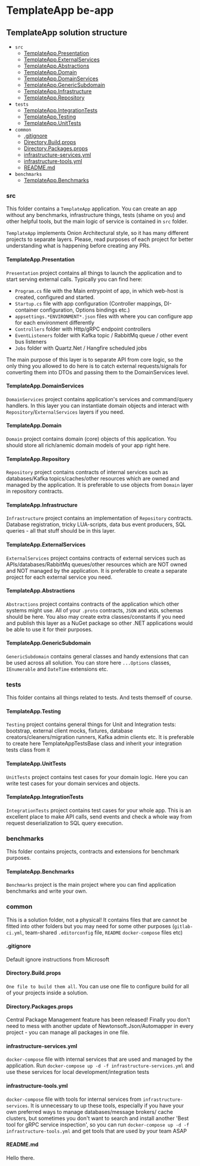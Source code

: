 # TemplateApp be-app

## TemplateApp solution structure

- `src`
    - [TemplateApp.Presentation](#TemplateAppPresentation)
    - [TemplateApp.ExternalServices](#TemplateAppExternalServices)
    - [TemplateApp.Abstractions](#TemplateAppAbstractions)
    - [TemplateApp.Domain](#TemplateAppDomain)
    - [TemplateApp.DomainServices](#TemplateAppDomainServices)
    - [TemplateApp.GenericSubdomain](#TemplateAppGenericSubdomain)
    - [TemplateApp.Infrastructure](#TemplateAppInfrastructure)
    - [TemplateApp.Repository](#TemplateAppRepository)
- `tests`
    - [TemplateApp.IntegrationTests](#TemplateAppIntegrationTests)
    - [TemplateApp.Testing](#TemplateAppTesting)
    - [TemplateApp.UnitTests](#TemplateAppUnitTests)
- `common`
    - [.gitignore](#gitignore)
    - [Directory.Build.props](#DirectoryBuildprops)
    - [Directory.Packages.props](#DirectoryPackagesprops)
    - [infrastructure-services.yml](#infrastructure-servicesyml)
    - [infrastructure-tools.yml](#infrastructure-toolsyml)
    - [README.md](#READMEmd)
- `benchmarks`
    - [TemplateApp.Benchmarks](#TemplateAppBenchmarks)

### src

This folder contains a `TemplateApp` application. You can create an app without any benchmarks, infrastructure things,
tests (shame on you) and other helpful tools, but the main logic of service is contained in `src` folder.

`TemplateApp` implements Onion Architectural style, so it has many different projects to separate layers. Please, read
purposes of each project for better understanding what is happening before creating any PRs.

#### TemplateApp.Presentation

`Presentation` project contains all things to launch the application and to start serving external calls. Typically you
can find here:

- `Program.cs` file with the Main entrypoint of app, in which web-host is created, configured and started.
- `Startup.cs` file with app configuration (Controller mappings, DI-container configuration, Options bindings etc.)
- `appsettings.*ENVIRONMENT*.json` files with where you can configure app for each environment differently
- `Controllers` folder with Http/gRPC endpoint controllers
- `EventListeners` folder with Kafka topic / RabbitMq queue / other event bus listeners
- `Jobs` folder with Quartz.Net / Hangfire scheduled jobs

The main purpose of this layer is to separate API from core logic, so the only thing you allowed to do here is to catch
external requests/signals for converting them into DTOs and passing them to the DomainServices level.

#### TemplateApp.DomainServices

`DomainServices` project contains application's services and command/query handlers. In this layer you can instantiate
domain objects and interact with `Repository`/`ExternalServices` layers if you need.

#### TemplateApp.Domain

`Domain` project contains domain (core) objects of this application. You should store all rich/anemic domain models of
your app right here.

#### TemplateApp.Repository

`Repository` project contains contracts of internal services such as databases/Kafka topics/caches/other resources which
are owned and managed by the application. It is preferable to use objects from `Domain` layer in repository contracts.

#### TemplateApp.Infrastructure

`Infrastructure` project contains an implementation of `Repository` contracts. Database registration, tricky
LUA-scripts, data bus event producers, SQL queries - all that stuff should be in this layer.

#### TemplateApp.ExternalServices

`ExternalServices` project contains contracts of external services such as APIs/databases/RabbitMq queues/other
resources which are NOT owned and NOT managed by the application. It is preferable to create a separate project for each
external service you need.

#### TemplateApp.Abstractions

`Abstractions` project contains contracts of the application which other systems might use. All of your `.proto`
contracts, `JSON` and `WSDL` schemas should be here. You also may create extra classes/constants if you need and publish
this layer as a NuGet package so other .NET applications would be able to use it for their purposes.

#### TemplateApp.GenericSubdomain

`GenericSubdomain` contains general classes and handy extensions that can be used across all solution. You can store
here `...Options` classes, `IEnumerable` and `DateTime` extensions etc.

### tests

This folder contains all things related to tests. And tests themself of course.

#### TemplateApp.Testing

`Testing` project contains general things for Unit and Integration tests: bootstrap, external client mocks, fixtures,
database
creators/cleaners/migration runners, Kafka admin clients etc. It is preferable to create here TemplateAppTestsBase class
and inherit your integration tests class from it

#### TemplateApp.UnitTests

`UnitTests` project contains test cases for your domain logic. Here you can write test cases for your domain services
and objects.

#### TemplateApp.IntegrationTests

`IntegrationTests` project contains test cases for your whole app. This is an excellent place to make API calls,
send events and check a whole way from request deserialization to SQL query execution.

### benchmarks

This folder contains projects, contracts and extensions for benchmark purposes.

#### TemplateApp.Benchmarks

`Benchmarks` project is the main project where you can find application benchmarks and write your own.

### common

This is a solution folder, not a physical! It contains files that are cannot be fitted into other folders but you may need for some other
purposes (`gitlab-ci.yml`, team-shared `.editorconfig` file, `README` `docker-compose` files etc)

#### .gitignore

Default ignore instructions from Microsoft

#### Directory.Build.props

`One file to build them all`. You can use one file to configure build for all of your projects inside a
solution.

#### Directory.Packages.props

Central Package Management feature has been released! Finally you don't need to mess with another update of
Newtonsoft.Json/Automapper in every project - you can manage all packages in one file.

#### infrastructure-services.yml

`docker-compose` file with internal services that are used and managed by the application.
Run `docker-compose up -d -f infrastructure-services.yml` and use these services for local development/integration tests

#### infrastructure-tools.yml

`docker-compose` file with tools for internal services from `infrastructure-services`. It is unnecessary to up these
tools, especially if you have your own preferred ways to manage databases/message brokers/ cache clusters, but sometimes
you don't want to search and install another 'Best tool for gRPC service inspection', so you can
run `docker-compose up -d -f infrastructure-tools.yml` and get tools that are used by your team ASAP

#### README.md

Hello there.